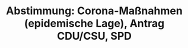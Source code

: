 ---
abstimmung:
  abstimmung: 4
  bundestagssitzung: 191
  datum: 18. November 2020
  legislaturperiode: 19
categories:
- Todo
data:
- title: Abstimmungsergebnis 20201118_4-data.pdf
  url: /res/2021-btw/abstimmungsergebnisse/20201118_4-data.pdf
- title: Abstimmungsergebnis 20201118_4_xls-data.xlsx
  url: /res/2021-btw/abstimmungsergebnisse/20201118_4_xls-data.xlsx
- title: Abstimmungsergebnis 20201118_4_xls-data.csv
  url: /res/2021-btw/abstimmungsergebnisse/csv/20201118_4_xls-data.csv
ergebnis:
  AfD:
    enthaltung: 0
    gesamt: 89
    ja: 0
    nein: 82
    nichtabgegeben: 7
    ungueltig: 0
  Bündnis 90/Die Grünen:
    enthaltung: 1
    gesamt: 67
    ja: 65
    nein: 0
    nichtabgegeben: 1
    ungueltig: 0
  Die Linke:
    enthaltung: 54
    gesamt: 69
    ja: 0
    nein: 4
    nichtabgegeben: 11
    ungueltig: 0
  FDP:
    enthaltung: 76
    gesamt: 80
    ja: 0
    nein: 2
    nichtabgegeben: 2
    ungueltig: 0
  cdu/csu:
    enthaltung: 0
    gesamt: 246
    ja: 224
    nein: 1
    nichtabgegeben: 21
    ungueltig: 0
  file: 20201118_4_xls-data.xlsx
  fraktionslos:
    enthaltung: 2
    gesamt: 6
    ja: 0
    nein: 1
    nichtabgegeben: 3
    ungueltig: 0
  spd:
    enthaltung: 1
    gesamt: 151
    ja: 133
    nein: 0
    nichtabgegeben: 17
    ungueltig: 0
layout: abstimmung
links:
- title: Link zu bundestag.de
  url: https://www.bundestag.de/parlament/plenum/abstimmung/abstimmung?id=699
preview: 'Deutscher Bundestag


  191. Sitzung des Deutschen Bundestages

  am Mittwoch, 18. November 2020


  Endgültiges Ergebnis der Namentlichen Abstimmung Nr. 4


  Antrag der Fraktionen der CDU/CSU und SPD

  Feststellung des Fortbestandes der epidemischen Lage von nationaler Tragweite

  Drs. 24387'
tags:
- Todo
title: 'Abstimmung: Corona-Maßnahmen (epidemische Lage), Antrag CDU/CSU, SPD'
---